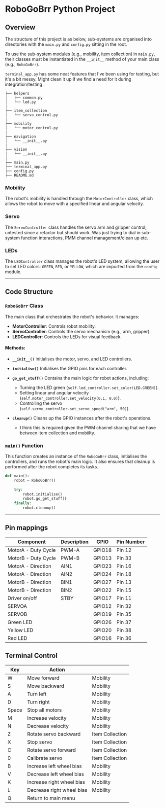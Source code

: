 # RoboGoBrr Python Project

## Overview
The structure of this project is as below, sub-systems are organised into directories with the `main.py` and `config.py` sitting in the root. 

To use the sub-system modules (e.g., mobility, item collection) in `main.py`, their classes must be instantiated in the `__init__` method of your main class (e.g., `RoboGoBrr`).

`terminal_app.py` has some neat features that I've been using for testing, but it's a bit messy. Might clean it up if we find a need for it during integration/testing .

```
├── helpers
│   ├── common.py
│   └── led.py
|
├── item_collection
│   └── servo_control.py
|
├── mobility
│   └── motor_control.py
|
├── navigation
│   └── __init__.py
|
├── vision
|   └── __init__.py
|
├── main.py
├── terminal_app.py
├── config.py
├── README.md
```

### Mobility
The robot's mobility is handled through the `MotorController` class, which allows the robot to move with a specified linear and angular velocity.

### Servo
The `ServoController` class handles the servo arm and gripper control, untested since a refactor but should work. Was just trying to dial in sub-system function interactions, PMM channel management/clean up etc.

### LEDs
The `LEDController` class manages the robot's LED system, allowing the user to set LED colors: `GREEN`, `RED`, or `YELLOW`, which are imported from the `config` module.

---

## Code Structure

### `RoboGoBrr` Class
The main class that orchestrates the robot's behavior. It manages:
- **MotorController**: Controls robot mobility.
- **ServoController**: Controls the servo mechanism (e.g., arm, gripper).
- **LEDController**: Controls the LEDs for visual feedback.

#### Methods:

- **`__init__()`**
  Initialises the motor, servo, and LED controllers.

- **`initialise()`**
  Initialises the GPIO pins for each controller.

- **`go_get_stuff()`**
  Contains the main logic for robot actions, including:
  - Turning the LED green (`self.led_controller.set_color(LED.GREEN)`).
  - Setting linear and angular velocity (`self.motor_controller.set_velocity(0.1, 0.0)`).
  - Controlling the servo (`self.servo_controller.set_servo_speed("arm", 50)`).

- **`cleanup()`**
  Cleans up the GPIO instances after the robot's operations.
   - I think this is required given the PWM channel sharing that we have between item collection and mobiilty.

### `main()` Function
This function creates an instance of the `RoboGoBrr` class, initialises the controllers, and runs the robot's main logic. It also ensures that cleanup is performed after the robot completes its tasks.

```python
def main():
    robot = RoboGoBrr() 
    
    try:
        robot.initialise()  
        robot.go_get_stuff()         
    finally:
        robot.cleanup()     
```

---

<!-- █▀▀█ ▀█▀ █▀▀▄ █▀▀ 
     █  █  █  █  █ ▀▀█ 
     █▀▀▀ ▀▀▀ ▀  ▀ ▀▀▀ -->

## Pin mappings
| Component               | Description     | GPIO  | Pin Number |
|-------------------------|-----------------|-------|------------|
| MotorA - Duty Cycle     | PWM-A           | GPIO18| Pin 12     |
| MotorB - Duty Cycle     | PWM-B           | GPIO13| Pin 33     |
| MotorA - Direction      | AIN1            | GPIO23| Pin 16     |
| MotorA - Direction      | AIN2            | GPIO24| Pin 18     |
| MotorB - Direction      | BIN1            | GPIO27| Pin 13     |
| MotorB - Direction      | BIN2            | GPIO22| Pin 15     |
| Driver on/off           | STBY            | GPIO17| Pin 11     |
| SERVOA                  |                 | GPIO12| Pin 32     |
| SERVOB                  |                 | GPIO19| Pin 35     |
| Green LED               |                 | GPIO26| Pin 37     |
| Yellow LED              |                 | GPIO20| Pin 38     |
| Red LED                 |                 | GPIO16| Pin 36     |

<!--test-->
## Terminal Control
| Key   | Action                                   |     |
|-------|------------------------------------------|-----|
| W     | Move forward                             | Mobility    |
| S     | Move backward                            | Mobility    |
| A     | Turn left                                | Mobility    |
| D     | Turn right                               | Mobility    |
| Space | Stop all motors                          | Mobility    |
| M     | Increase velocity                        | Mobility    |
| N     | Decrease velocity                        | Mobility    |
| Z     | Rotate servo backward                    | Item Collection    |
| X     | Stop servo                               | Item Collection    |
| C     | Rotate servo forward                     | Item Collection    |
| 0     | Calibrate servo                          | Item Collection    |
| B     | Increase left wheel bias                 | Mobility    |
| V     | Decrease left wheel bias                 | Mobility    |
| K     | Increase right wheel bias                | Mobility    |
| L     | Decrease right wheel bias                | Mobility    |
| Q     | Return to main menu                      |     |